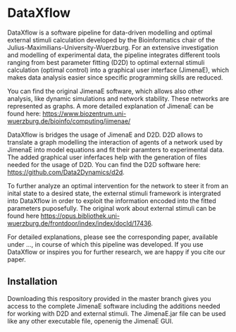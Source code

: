 # DataXflow
DataXflow is a software pipeline for data-driven modelling and optimal external stimuli calculation developed by the Bioinformatics chair of the Julius-Maximilians-University-Wuerzburg. 
For an extensive investigation and modelling of experimental data, the pipeline integrates different tools ranging from best parameter fitting (D2D) to optimal external stimuli calculation (optimal control) into a graphical user interface (JimenaE), which makes data analysis easier since specific programming skills are reduced. 

You can find the original JimenaE software, which allows also other analysis, like dynamic simulations and network stability. These networks are represented as graphs. A more detailed explanation of JimenaE can be found here:
https://www.biozentrum.uni-wuerzburg.de/bioinfo/computing/jimenae/

DataXflow is bridges the usage of JimenaE and D2D.
D2D allows to translate a graph modelling the interaction of agents of a network used by JimenaE into model equations and fit their paramters to experimental data.
The added graphical user inferfaces help with the generation of files needed for the usage of D2D. 
You can find the D2D software here: https://github.com/Data2Dynamics/d2d.

To further analyze an optimal intervention for the network to steer it from an inital state to a desired state, the external stimuli framework is intergrated into DataXflow in order to exploit the information encoded into the fitted parameters puposefully. The original work about external stimuli can be found here https://opus.bibliothek.uni-wuerzburg.de/frontdoor/index/index/docId/17436.

For detailed explanations, please see the corresponding paper, available under ..., in course of which this pipeline was developed. If you use DataXflow or inspires you for further research, we are happy if you cite our paper.

## Installation
Downloading this respository provided in the master branch gives you access to the complete JimenaE software 
including the additions needed for working with D2D and external stimuli. The JimenaE.jar file can be used like any other executable file, openenig the JimenaE GUI.
